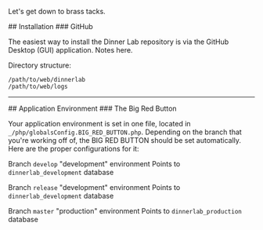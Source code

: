 Let's get down to brass tacks.

<a name='installation'/>
## Installation
### GitHub

The easiest way to install the Dinner Lab repository is via the GitHub Desktop (GUI) application. Notes here.

Directory structure:  

```
/path/to/web/dinnerlab
/path/to/web/logs
```

***

<a name='application-environment'/>
## Application Environment
### The Big Red Button

Your application environment is set in one file, located in `_/php/globalsConfig.BIG_RED_BUTTON.php`. Depending on the branch that you're working off of, the BIG RED BUTTON should be set automatically. Here are the proper configurations for it:

Branch `develop`
"development" environment
Points to `dinnerlab_development` database

Branch `release`
"development" environment
Points to `dinnerlab_development` database

Branch `master`
"production" environment
Points to `dinnerlab_production` database

